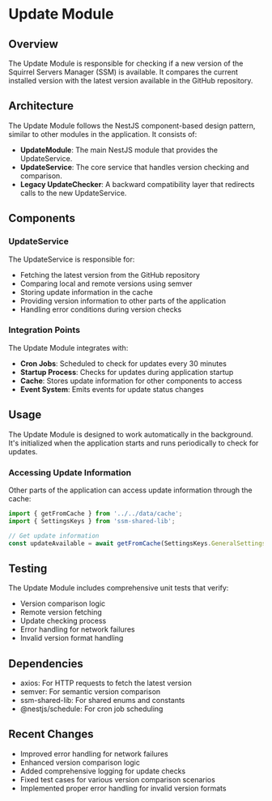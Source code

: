 # Update Module

## Overview
The Update Module is responsible for checking if a new version of the Squirrel Servers Manager (SSM) is available. It compares the current installed version with the latest version available in the GitHub repository.

## Architecture
The Update Module follows the NestJS component-based design pattern, similar to other modules in the application. It consists of:

- **UpdateModule**: The main NestJS module that provides the UpdateService.
- **UpdateService**: The core service that handles version checking and comparison.
- **Legacy UpdateChecker**: A backward compatibility layer that redirects calls to the new UpdateService.

## Components

### UpdateService
The UpdateService is responsible for:
- Fetching the latest version from the GitHub repository
- Comparing local and remote versions using semver
- Storing update information in the cache
- Providing version information to other parts of the application
- Handling error conditions during version checks

### Integration Points
The Update Module integrates with:
- **Cron Jobs**: Scheduled to check for updates every 30 minutes
- **Startup Process**: Checks for updates during application startup
- **Cache**: Stores update information for other components to access
- **Event System**: Emits events for update status changes

## Usage
The Update Module is designed to work automatically in the background. It's initialized when the application starts and runs periodically to check for updates.

### Accessing Update Information
Other parts of the application can access update information through the cache:
```typescript
import { getFromCache } from '../../data/cache';
import { SettingsKeys } from 'ssm-shared-lib';

// Get update information
const updateAvailable = await getFromCache(SettingsKeys.GeneralSettingsKeys.UPDATE_AVAILABLE);
```

## Testing
The Update Module includes comprehensive unit tests that verify:
- Version comparison logic
- Remote version fetching
- Update checking process
- Error handling for network failures
- Invalid version format handling

## Dependencies
- axios: For HTTP requests to fetch the latest version
- semver: For semantic version comparison
- ssm-shared-lib: For shared enums and constants
- @nestjs/schedule: For cron job scheduling

## Recent Changes
- Improved error handling for network failures
- Enhanced version comparison logic
- Added comprehensive logging for update checks
- Fixed test cases for various version comparison scenarios
- Implemented proper error handling for invalid version formats
